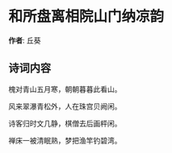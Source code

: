 # 和所盘离相院山门纳凉韵

**作者**: 丘葵

## 诗词内容

槐对青山五月寒，朝朝暮暮此看山。

风来翠瀑青松外，人在珠宫贝阙闲。

诗客归时文几静，棋僧去后画枰闲。

禅床一被清眠熟，梦把渔竿钓碧湾。

